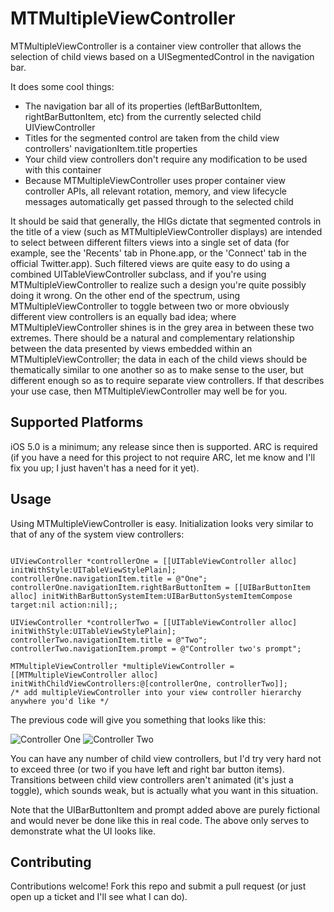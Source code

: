 # MTMultipleViewController

MTMultipleViewController is a container view controller that allows the
selection of child views based on a UISegmentedControl in the navigation bar.

It does some cool things:

* The navigation bar all of its properties (leftBarButtonItem, rightBarButtonItem, etc) from the currently selected child UIViewController
* Titles for the segmented control are taken from the child view controllers' navigationItem.title properties
* Your child view controllers don't require any modification to be used with this container
* Because MTMultipleViewController uses proper container view controller APIs, all relevant rotation, memory, and view lifecycle messages automatically get passed through to the selected child

It should be said that generally, the HIGs dictate that segmented controls in the
title of a view (such as MTMultipleViewController displays) are intended to
select between different filters views into a single set of data (for example, see
the 'Recents' tab in Phone.app, or the 'Connect' tab in the official
Twitter.app). Such filtered views are quite easy to do using a combined
UITableViewController subclass, and if you're using MTMultipleViewController to
realize such a design you're quite possibly doing it wrong. On the other end of
the spectrum, using MTMultipleViewController to toggle between two or more
obviously different view controllers is an equally bad idea; where
MTMultipleViewController shines is in the grey area in between these two
extremes. There should be a natural and complementary relationship between the
data presented by views embedded within an MTMultipleViewController; the data in 
each of the child views should be thematically similar to one another so as to 
make sense to the user, but different enough so as to require separate view 
controllers. If that describes your use case, then MTMultipleViewController may 
well be for you.

## Supported Platforms

iOS 5.0 is a minimum; any release since then is supported. ARC is required (if you have a need
for this project to not require ARC, let me know and I'll fix you up;
I just haven't has a need for it yet).

## Usage

Using MTMultipleViewController is easy. Initialization looks very similar to
that of any of the system view controllers:

```

UIViewController *controllerOne = [[UITableViewController alloc] initWithStyle:UITableViewStylePlain];
controllerOne.navigationItem.title = @"One";
controllerOne.navigationItem.rightBarButtonItem = [[UIBarButtonItem alloc] initWithBarButtonSystemItem:UIBarButtonSystemItemCompose target:nil action:nil];;

UIViewController *controllerTwo = [[UITableViewController alloc] initWithStyle:UITableViewStylePlain];
controllerTwo.navigationItem.title = @"Two";
controllerTwo.navigationItem.prompt = @"Controller two's prompt";

MTMultipleViewController *multipleViewController = [[MTMultipleViewController alloc] initWithChildViewControllers:@[controllerOne, controllerTwo]];
/* add multipleViewController into your view controller hierarchy anywhere you'd like */

```

The previous code will give you something that looks like this:

![Controller One](http://mat.geeky.net/static/MTMultipleViewControllerOne.png)
![Controller Two](http://mat.geeky.net/static/MTMultipleViewControllerTwo.png)

You can have any number of child view controllers, but I'd try very hard not to 
exceed three (or two if you have left and right bar button items). Transitions 
between child view controllers aren't animated (it's just a toggle), which
sounds weak, but is actually what you want in this situation. 

Note that the UIBarButtonItem and prompt added above are purely fictional and
would never be done like this in real code. The above only serves to demonstrate
what the UI looks like. 

## Contributing

Contributions welcome! Fork this repo and submit a pull request (or just open up
a ticket and I'll see what I can do).
